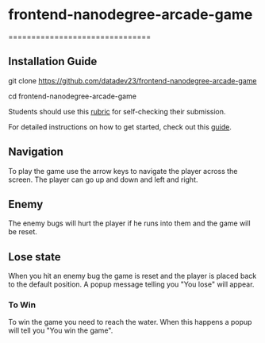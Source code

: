 # frontend-nanodegree-arcade-game
===============================

## Installation Guide

git clone https://github.com/datadev23/frontend-nanodegree-arcade-game

cd frontend-nanodegree-arcade-game

Students should use this [rubric](https://www.udacity.com/course/viewer/#!/c-nd001/l-2696458597/m-2687128535) for self-checking their submission.

For detailed instructions on how to get started, check out this [guide](https://docs.google.com/document/d/1v01aScPjSWCCWQLIpFqvg3-vXLH2e8_SZQKC8jNO0Dc/pub?embedded=true).

## Navigation

To play the game use the arrow keys to navigate the player across the screen. 
The player can go up and down and left and right. 

## Enemy

The enemy bugs will hurt the player if he runs into them and the game will be reset.

## Lose state
When you hit an enemy bug the game is reset and the player is placed back to the default position. 
A popup message telling you "You lose" will appear.


### To Win

To win the game you need to reach the water. When this happens a popup will tell you "You win the game".

